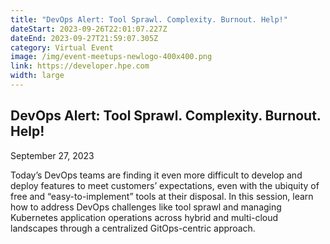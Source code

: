 ```yaml
---
title: "DevOps Alert: Tool Sprawl. Complexity. Burnout. Help!"
dateStart: 2023-09-26T22:01:07.227Z
dateEnd: 2023-09-27T21:59:07.305Z
category: Virtual Event
image: /img/event-meetups-newlogo-400x400.png
link: https://developer.hpe.com
width: large
---
```

## DevOps Alert: Tool Sprawl. Complexity. Burnout. Help!
September 27, 2023

Today’s DevOps teams are finding it even more difficult to develop and deploy features to meet customers’ expectations, even with the ubiquity of free and “easy-to-implement” tools at their disposal. In this session, learn how to address DevOps challenges like tool sprawl and managing Kubernetes application operations across hybrid and multi-cloud landscapes through a centralized GitOps-centric approach. 

